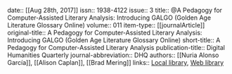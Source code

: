 date:: [[Aug 28th, 2017]]
issn:: 1938-4122
issue:: 3
title:: @A Pedagogy for Computer-Assisted Literary Analysis: Introducing GALGO (Golden Age Literature Glossary Online)
volume:: 011
item-type:: [[journalArticle]]
original-title:: A Pedagogy for Computer-Assisted Literary Analysis: Introducing GALGO (Golden Age Literature Glossary Online)
short-title:: A Pedagogy for Computer-Assisted Literary Analysis
publication-title:: Digital Humanities Quarterly
journal-abbreviation:: DHQ
authors:: [[Nuria Alonso García]], [[Alison Caplan]], [[Brad Mering]]
links:: [Local library](zotero://select/groups/2386895/items/J2HK7FM6), [Web library](https://www.zotero.org/groups/2386895/items/J2HK7FM6)
